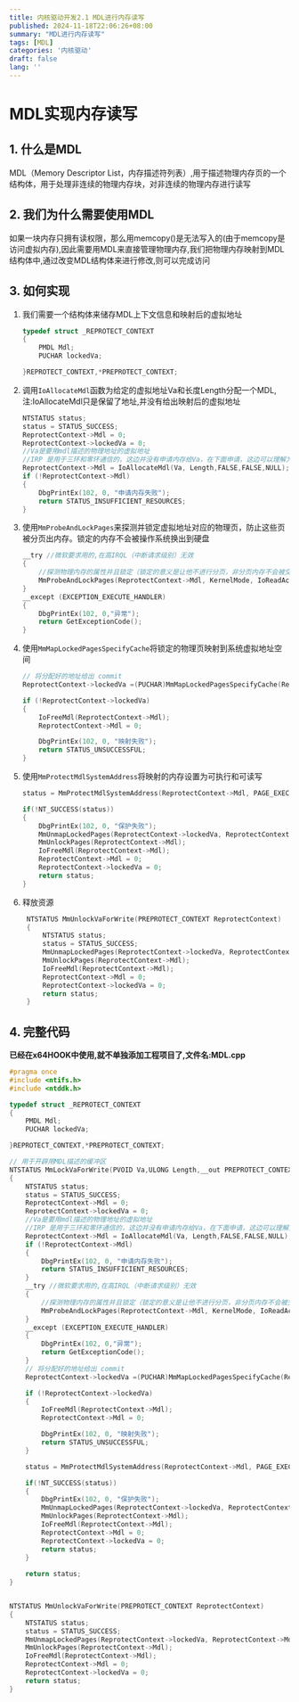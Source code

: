 ```yaml
---
title: 内核驱动开发2.1 MDL进行内存读写
published: 2024-11-18T22:06:26+08:00
summary: "MDL进行内存读写"
tags: [MDL]
categories: '内核驱动'
draft: false 
lang: ''
---
```

# MDL实现内存读写

##  1. 什么是MDL

MDL（Memory Descriptor List，内存描述符列表）,用于描述物理内存页的一个结构体，用于处理非连续的物理内存块，对非连续的物理内存进行读写

## 2. 我们为什么需要使用MDL

如果一块内存只拥有读权限，那么用memcopy()是无法写入的(由于memcopy是访问虚拟内存),因此需要用MDL来直接管理物理内存,我们把物理内存映射到MDL结构体中,通过改变MDL结构体来进行修改,则可以完成访问

## 3. 如何实现
 
1. 我们需要一个结构体来储存MDL上下文信息和映射后的虚拟地址

    ```C++
    typedef struct _REPROTECT_CONTEXT
    {
        PMDL Mdl;
        PUCHAR lockedVa;

    }REPROTECT_CONTEXT,*PREPROTECT_CONTEXT;
    ```

2. 调用`IoAllocateMdl`函数为给定的虚拟地址Va和长度Length分配一个MDL,注:IoAllocateMdl只是保留了地址,并没有给出映射后的虚拟地址
    ```C++
    NTSTATUS status;
    status = STATUS_SUCCESS;
    ReprotectContext->Mdl = 0;
    ReprotectContext->lockedVa = 0;
    //Va是要用mdl描述的物理地址的虚拟地址
    //IRP 是用于三环和零环通信的，这边并没有申请内存给Va，在下面申请，这边可以理解为是一个reserve操作,这边保留了一块地址。但没有给出对应的虚拟地址
    ReprotectContext->Mdl = IoAllocateMdl(Va, Length,FALSE,FALSE,NULL);
    if (!ReprotectContext->Mdl)
    {
        DbgPrintEx(102, 0, "申请内存失败");
        return STATUS_INSUFFICIENT_RESOURCES;
    }
    ```
3. 使用`MmProbeAndLockPages`来探测并锁定虚拟地址对应的物理页，防止这些页被分页出内存。锁定的内存不会被操作系统换出到硬盘
    ```C++
    __try //微软要求用的,在高IRQL（中断请求级别）无效
    {
        //探测物理内存的属性并且锁定（锁定的意义是让他不进行分页，非分页内存不会被交换出去）
        MmProbeAndLockPages(ReprotectContext->Mdl, KernelMode, IoReadAccess);
    }
    __except (EXCEPTION_EXECUTE_HANDLER)
    {
        DbgPrintEx(102, 0,"异常");
        return GetExceptionCode();
    }
    ```

4. 使用`MmMapLockedPagesSpecifyCache`将锁定的物理页映射到系统虚拟地址空间
    ```C++
    // 将分配好的地址给出 commit
    ReprotectContext->lockedVa =(PUCHAR)MmMapLockedPagesSpecifyCache(ReprotectContext->Mdl,KernelMode, MmCached,NULL,FALSE,NormalPagePriority );

    if (!ReprotectContext->lockedVa)
    {
        IoFreeMdl(ReprotectContext->Mdl);
        ReprotectContext->Mdl = 0;

        DbgPrintEx(102, 0, "映射失败");
        return STATUS_UNSUCCESSFUL;
    }
    ```

5. 使用`MmProtectMdlSystemAddress`将映射的内存设置为可执行和可读写
    ```C++
    status = MmProtectMdlSystemAddress(ReprotectContext->Mdl, PAGE_EXECUTE_READWRITE);

    if(!NT_SUCCESS(status))
    {
        DbgPrintEx(102, 0, "保护失败");
        MmUnmapLockedPages(ReprotectContext->lockedVa, ReprotectContext->Mdl);
        MmUnlockPages(ReprotectContext->Mdl);
        IoFreeMdl(ReprotectContext->Mdl);
        ReprotectContext->Mdl = 0;
        ReprotectContext->lockedVa = 0;
        return status;
    }
    ```

6. 释放资源
   ```C++
    NTSTATUS MmUnlockVaForWrite(PREPROTECT_CONTEXT ReprotectContext)
    {
        NTSTATUS status;
        status = STATUS_SUCCESS;
        MmUnmapLockedPages(ReprotectContext->lockedVa, ReprotectContext->Mdl);
        MmUnlockPages(ReprotectContext->Mdl);
        IoFreeMdl(ReprotectContext->Mdl);
        ReprotectContext->Mdl = 0;
        ReprotectContext->lockedVa = 0;
        return status;
    }
   ```


## 4. 完整代码

**已经在x64HOOK中使用,就不单独添加工程项目了,文件名:MDL.cpp**
```C++
#pragma once
#include <ntifs.h>
#include <ntddk.h>

typedef struct _REPROTECT_CONTEXT
{
	PMDL Mdl;
	PUCHAR lockedVa;

}REPROTECT_CONTEXT,*PREPROTECT_CONTEXT;

// 用于开辟用MDL描述的缓冲区
NTSTATUS MmLockVaForWrite(PVOID Va,ULONG Length,__out PREPROTECT_CONTEXT ReprotectContext)
{
	NTSTATUS status;
	status = STATUS_SUCCESS;
	ReprotectContext->Mdl = 0;
	ReprotectContext->lockedVa = 0;
	//Va是要用mdl描述的物理地址的虚拟地址
	//IRP 是用于三环和零环通信的，这边并没有申请内存给Va，在下面申请，这边可以理解为是一个reserve操作,这边保留了一块地址。但没有给出对应的虚拟地址
	ReprotectContext->Mdl = IoAllocateMdl(Va, Length,FALSE,FALSE,NULL);
	if (!ReprotectContext->Mdl)
	{
		DbgPrintEx(102, 0, "申请内存失败");
		return STATUS_INSUFFICIENT_RESOURCES;
	}
	__try //微软要求用的,在高IRQL（中断请求级别）无效
	{
		//探测物理内存的属性并且锁定（锁定的意义是让他不进行分页，非分页内存不会被交换出去）
		MmProbeAndLockPages(ReprotectContext->Mdl, KernelMode, IoReadAccess);
	}
	__except (EXCEPTION_EXECUTE_HANDLER)
	{
		DbgPrintEx(102, 0,"异常");
		return GetExceptionCode();
	}
	// 将分配好的地址给出 commit
	ReprotectContext->lockedVa =(PUCHAR)MmMapLockedPagesSpecifyCache(ReprotectContext->Mdl,KernelMode, MmCached,NULL,FALSE,NormalPagePriority );

	if (!ReprotectContext->lockedVa)
	{
		IoFreeMdl(ReprotectContext->Mdl);
		ReprotectContext->Mdl = 0;

		DbgPrintEx(102, 0, "映射失败");
		return STATUS_UNSUCCESSFUL;
	}

	status = MmProtectMdlSystemAddress(ReprotectContext->Mdl, PAGE_EXECUTE_READWRITE);

	if(!NT_SUCCESS(status))
	{
		DbgPrintEx(102, 0, "保护失败");
		MmUnmapLockedPages(ReprotectContext->lockedVa, ReprotectContext->Mdl);
		MmUnlockPages(ReprotectContext->Mdl);
		IoFreeMdl(ReprotectContext->Mdl);
		ReprotectContext->Mdl = 0;
		ReprotectContext->lockedVa = 0;
		return status;
	}
	
	return status;
}


NTSTATUS MmUnlockVaForWrite(PREPROTECT_CONTEXT ReprotectContext)
{
	NTSTATUS status;
	status = STATUS_SUCCESS;
	MmUnmapLockedPages(ReprotectContext->lockedVa, ReprotectContext->Mdl);
	MmUnlockPages(ReprotectContext->Mdl);
	IoFreeMdl(ReprotectContext->Mdl);
	ReprotectContext->Mdl = 0;
	ReprotectContext->lockedVa = 0;
	return status;
}

```